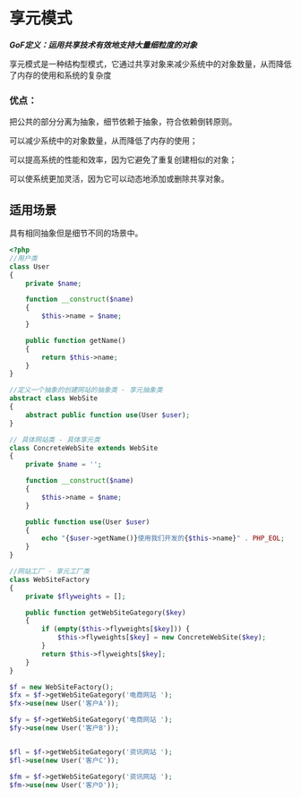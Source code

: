 # 享元模式

***GoF定义：运用共享技术有效地支持大量细粒度的对象***

享元模式是一种结构型模式，它通过共享对象来减少系统中的对象数量，从而降低了内存的使用和系统的复杂度

### 优点：   

把公共的部分分离为抽象，细节依赖于抽象，符合依赖倒转原则。

可以减少系统中的对象数量，从而降低了内存的使用；

可以提高系统的性能和效率，因为它避免了重复创建相似的对象；

可以使系统更加灵活，因为它可以动态地添加或删除共享对象。

## 适用场景

具有相同抽象但是细节不同的场景中。

```php
<?php
//用户类
class User
{
    private $name;

    function __construct($name)
    {
        $this->name = $name;
    }

    public function getName()
    {
        return $this->name;
    }
}

//定义一个抽象的创建网站的抽象类 - 享元抽象类
abstract class WebSite
{
    abstract public function use(User $user);
}

// 具体网站类 - 具体享元类
class ConcreteWebSite extends WebSite
{
    private $name = '';

    function __construct($name)
    {
        $this->name = $name;
    }

    public function use(User $user)
    {
        echo "{$user->getName()}使用我们开发的{$this->name}" . PHP_EOL;
    }
}

//网站工厂 - 享元工厂类
class WebSiteFactory
{
    private $flyweights = [];

    public function getWebSiteGategory($key)
    {
        if (empty($this->flyweights[$key])) {
            $this->flyweights[$key] = new ConcreteWebSite($key);
        }
        return $this->flyweights[$key];
    }
}

$f = new WebSiteFactory();
$fx = $f->getWebSiteGategory('电商网站 ');
$fx->use(new User('客户A'));

$fy = $f->getWebSiteGategory('电商网站 ');
$fy->use(new User('客户B'));


$fl = $f->getWebSiteGategory('资讯网站 ');
$fl->use(new User('客户C'));

$fm = $f->getWebSiteGategory('资讯网站 ');
$fm->use(new User('客户D'));
```